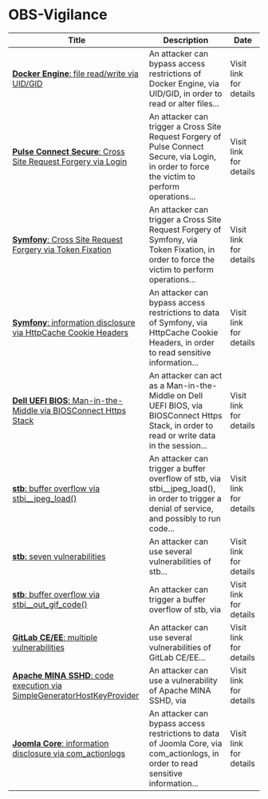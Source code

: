 

# OBS-Vigilance

 |Title|Description|Date|
 |---|---|---|
 |[<a href="https://vigilance.fr/vulnerability/Docker-Engine-file-read-write-via-UID-GID-40420" class="noirorange"><b>Docker Engine</b>: file read/write via UID/GID</a>](https://vigilance.fr/vulnerability/Docker-Engine-file-read-write-via-UID-GID-40420)|An attacker can bypass access restrictions of Docker Engine, via UID/GID, in order to read or alter files...|Visit link for details|
 |[<a href="https://vigilance.fr/vulnerability/Pulse-Connect-Secure-Cross-Site-Request-Forgery-via-Login-40419" class="noirorange"><b>Pulse Connect Secure</b>: Cross Site Request Forgery via Login</a>](https://vigilance.fr/vulnerability/Pulse-Connect-Secure-Cross-Site-Request-Forgery-via-Login-40419)|An attacker can trigger a Cross Site Request Forgery of Pulse Connect Secure, via Login, in order to force the victim to perform operations...|Visit link for details|
 |[<a href="https://vigilance.fr/vulnerability/Symfony-Cross-Site-Request-Forgery-via-Token-Fixation-40418" class="noirorange"><b>Symfony</b>: Cross Site Request Forgery via Token Fixation</a>](https://vigilance.fr/vulnerability/Symfony-Cross-Site-Request-Forgery-via-Token-Fixation-40418)|An attacker can trigger a Cross Site Request Forgery of Symfony, via Token Fixation, in order to force the victim to perform operations...|Visit link for details|
 |[<a href="https://vigilance.fr/vulnerability/Symfony-information-disclosure-via-HttpCache-Cookie-Headers-40417" class="noirorange"><b>Symfony</b>: information disclosure via HttpCache Cookie Headers</a>](https://vigilance.fr/vulnerability/Symfony-information-disclosure-via-HttpCache-Cookie-Headers-40417)|An attacker can bypass access restrictions to data of Symfony, via HttpCache Cookie Headers, in order to read sensitive information...|Visit link for details|
 |[<a href="https://vigilance.fr/vulnerability/Dell-UEFI-BIOS-Man-in-the-Middle-via-BIOSConnect-Https-Stack-40416" class="noirorange"><b>Dell UEFI BIOS</b>: Man-in-the-Middle via BIOSConnect Https Stack</a>](https://vigilance.fr/vulnerability/Dell-UEFI-BIOS-Man-in-the-Middle-via-BIOSConnect-Https-Stack-40416)|An attacker can act as a Man-in-the-Middle on Dell UEFI BIOS, via BIOSConnect Https Stack, in order to read or write data in the session...|Visit link for details|
 |[<a href="https://vigilance.fr/vulnerability/stb-buffer-overflow-via-stbi-jpeg-load-40415" class="noirorange"><b>stb</b>: buffer overflow via stbi__jpeg_load()</a>](https://vigilance.fr/vulnerability/stb-buffer-overflow-via-stbi-jpeg-load-40415)|An attacker can trigger a buffer overflow of stb, via stbi__jpeg_load(), in order to trigger a denial of service, and possibly to run code...|Visit link for details|
 |[<a href="https://vigilance.fr/vulnerability/stb-seven-vulnerabilities-40414" class="noirorange"><b>stb</b>: seven vulnerabilities</a>](https://vigilance.fr/vulnerability/stb-seven-vulnerabilities-40414)|An attacker can use several vulnerabilities of stb...|Visit link for details|
 |[<a href="https://vigilance.fr/vulnerability/stb-buffer-overflow-via-stbi-out-gif-code-40413" class="noirorange"><b>stb</b>: buffer overflow via stbi__out_gif_code()</a>](https://vigilance.fr/vulnerability/stb-buffer-overflow-via-stbi-out-gif-code-40413)|An attacker can trigger a buffer overflow of stb, via |Visit link for details|
 |[<a href="https://vigilance.fr/vulnerability/GitLab-CE-EE-multiple-vulnerabilities-40412" class="noirorange"><b>GitLab CE/EE</b>: multiple vulnerabilities</a>](https://vigilance.fr/vulnerability/GitLab-CE-EE-multiple-vulnerabilities-40412)|An attacker can use several vulnerabilities of GitLab CE/EE...|Visit link for details|
 |[<a href="https://vigilance.fr/vulnerability/Apache-MINA-SSHD-code-execution-via-SimpleGeneratorHostKeyProvider-40411" class="noirorange"><b>Apache MINA SSHD</b>: code execution via SimpleGeneratorHostKeyProvider</a>](https://vigilance.fr/vulnerability/Apache-MINA-SSHD-code-execution-via-SimpleGeneratorHostKeyProvider-40411)|An attacker can use a vulnerability of Apache MINA SSHD, via |Visit link for details|
 |[<a href="https://vigilance.fr/vulnerability/Joomla-Core-information-disclosure-via-com-actionlogs-40410" class="noirorange"><b>Joomla Core</b>: information disclosure via com_actionlogs</a>](https://vigilance.fr/vulnerability/Joomla-Core-information-disclosure-via-com-actionlogs-40410)|An attacker can bypass access restrictions to data of Joomla Core, via com_actionlogs, in order to read sensitive information...|Visit link for details|
 